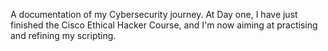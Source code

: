 A documentation of my Cybersecurity journey. At Day one, I have just finished the Cisco Ethical Hacker Course, and I'm now aiming at practising and refining my scripting.
